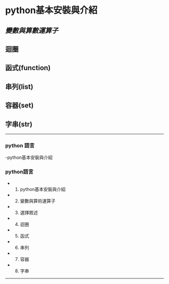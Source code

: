 # python基本安裝與介紹
## _變數與算數運算子_ ##
## 迴圈 ##
## 函式(function)
## 串列(list)
## 容器(set)
## 字串(str)

---
### python 語言
-python基本安裝與介紹


### python語言
- 1. python基本安裝與介紹
- 2. 變數與算術運算子
- 3. 選擇敘述
- 4. 迴圈
- 5. 函式
- 6. 串列
- 7. 容器
- 8. 字串
---